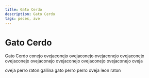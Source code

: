 ```yaml
---
title: Gato Cerdo
description: Gato Cerdo
tags: peces, ave
---
```


# Gato Cerdo

Gato Cerdo conejo ovejaconejo ovejaconejo ovejaconejo ovejaconejo ovejaconejo ovejaconejo ovejaconejo ovejaconejo ovejaconejo oveja

oveja perro raton gallina gato perro perro oveja leon raton